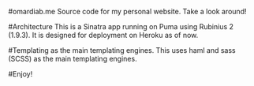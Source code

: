 #omardiab.me
Source code for my personal website. Take a look around!

#Architecture
This is a Sinatra app running on Puma using Rubinius 2 (1.9.3). It
is designed for deployment on Heroku as of now.

#Templating as the main templating engines.
This uses haml and sass (SCSS) as the main templating engines.

#Enjoy!
